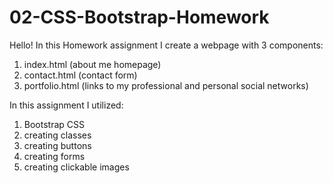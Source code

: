 # 02-CSS-Bootstrap-Homework

Hello!
  In this Homework assignment I create a webpage with 3 components:

  1. index.html (about me homepage)
  2. contact.html (contact form)
  3. portfolio.html (links to my professional and personal social networks)

  In this assignment I utilized:

  1. Bootstrap CSS
  2. creating classes
  3. creating buttons
  4. creating forms
  5. creating clickable images
